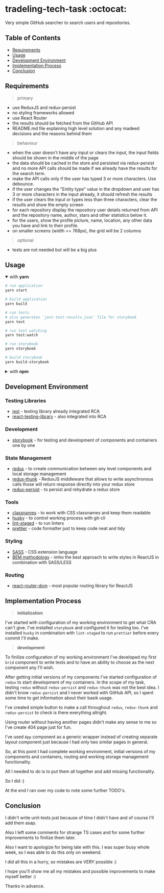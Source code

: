 # tradeling-tech-task :octocat:
Very simple GitHub searcher to search users and repositories.

## Table of Contents
- [Requirements](#Requirements)
- [Usage](#Usage)
- [Development Environment](#Development-Environment)
- [Implementation Process](#Implementation-Process)
- [Conclusion](#Conclusion)

## Requirements
> primary
- use ReduxJS and redux-persist
- no styling frameworks allowed
- use React Router
- the results should be fetched from the GitHub API
- README.md file explaining high level solution and any madeed decisions and the reasons behind them

> behaviour
- when the user doesn't have any input or clears the input, the input fields should be shown in the middle of the page
- the data should be cached in the store and persisted via redux-persist and no more API calls should be made if we already have the results for the search term.
- make the API calls only if the user has typed 3 or more characters. Use debounce.
- if the user changes the "Entity type" value in the dropdown and user has 3 or more characters in the input already, it should refresh the results
- if the user clears the input or types less than three characters, clear the results and show the empty screen
- for each repository display the repository user details returned from API and the repository name, author, stars and other statistics below it.
- for the users, show the profile picture, name, location, any other data you have and link to their profile.
- on smaller screens (width <= 768px), the grid will be 2 columns

> optional
- tests are not needed but will be a big plus

## Usage
<details open>
<summary>with <b>yarn</b></summary>

```bash
# run application
yarn start

# build application
yarn build

# run tests
# also generates `jest-test-results.json` file for storybook
yarn test

# run test watching
yarn test:watch

# run storybook
yarn storybook

# build storybook
yarn build-storybook
```

</details>
<details>
<summary>with <b>npm</b></summary>

```bash
# run application
npm start

#run tests
npm test

# build application
npm run build

# run tests
# also generates `jest-test-results.json` file for storybook
npm test

# run test watching
npm run test:watch

# run storybook
npm run storybook

# build storybook
npm run build-storybook
```
</details>

## Development Environment

### Testing Libraries
- [jest](https://jestjs.io/) - testing library already integrated RCA
- [react-testing-library](https://testing-library.com/) - also integrated into RCA

### Development
- [storybook](https://storybook.js.org/) - for testing and development of components and containers one by one

### State Management
- [redux](https://redux.js.org/) - to create communication between any level components and local storage management
- [redux-thunk](https://github.com/reduxjs/redux-thunk) - ReduxJS middleware that allows to write asynchronous calls those will return response directly into your redux store
- [redux-persist](https://github.com/rt2zz/redux-persist) - to persist and rehydrate a redux store

### Tools
- [classnames](https://github.com/JedWatson/classnames) - to work with CSS classnames and keep them readable
- [husky](https://github.com/typicode/husky) - to control working process with git-cli
- [lint-staged](https://www.npmjs.com/package/lint-staged) - to run linters
- [prettier](https://prettier.io/) - code formatter just to keep code neat and tidy

### Styling
- [SASS](https://sass-lang.com/) - CSS extension language
- [BEM methodology](http://getbem.com/) - imho the best approach to write styles in ReactJS in combination with SASS/LESS

### Routing
- [react-router-dom](https://reactrouter.com/) - most popular routing library for ReactJS

## Implementation Process
>__initialization__

I've started with configuration of my working environment to get what CRA can't give. I've installed `storybook` and configured it for testing too. I've installed `husky` in combination with `lint-staged` to run `prettier` before every commit I'll make.

>__development__

To finilize configuration of my working environment I've developed my first `Grid` component to write tests and to have an ability to choose as the next component any I'll wish.

After getting initial versions of my components I've started configuration of `redux` to start development of my containers. In the scope of my task, testing `redux` without `redux-persist` and `redux-thunk` was not the best idea. I didn't know `redux-persist` and I never worked with GitHub API, so I spent some time to get information about their basik usage.

I've created simple button to make a call throughout `redux`, `redux-thunk` and `redux-persist` to check is there everything allright.

Using router without having another pages didn't make any sense to me so I've create 404 page just for fun.

I've used `App` component as a generic wrapper instead of creating separate layout component just because I had only two similar pages in general.

So, at this point I had complete working environment, initial versions of my components and containers, routing and working storage management functionality.

All I needed to do is to put them all together and add missing functionality.

So I did :)

At the end I ran over my code to note some further TODO's.

## Conclusion
I didn't write unit-tests just because of time I didn't have and of course I'll add them asap.

Also I left some comments for strange TS cases and for some further improvements to finilize them later.

Also I want to apologize for being late with this. I was super busy whole week, so I was able to do this only on weekend.

I did all this in a hurry, so mistakes are VERY possible :)

I hope you'll show me all my mistakes and possible improvements to make myself better :)

Thanks in advance.


